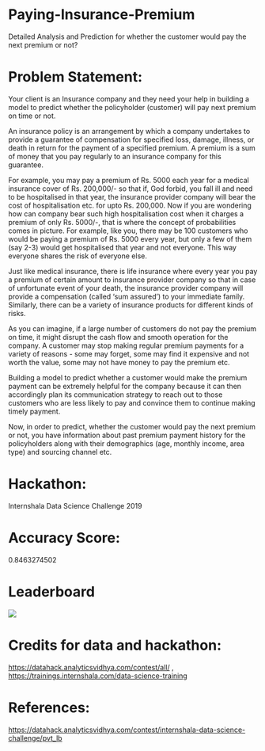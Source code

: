 # Paying-Insurance-Premium
Detailed Analysis and Prediction for whether the customer would pay the next premium or not?

# Problem Statement:
Your client is an Insurance company and they need your help in building a model to predict whether the policyholder (customer) will pay next premium on time or not.

An insurance policy is an arrangement by which a company undertakes to provide a guarantee of compensation for specified loss, damage, illness, or death in return for the payment of a specified premium. A premium is a sum of money that you pay regularly to an insurance company for this guarantee.

For example, you may pay a premium of Rs. 5000 each year for a medical insurance cover of Rs. 200,000/- so that if, God forbid, you fall ill and need to be hospitalised in that year, the insurance provider company will bear the cost of hospitalisation etc. for upto Rs. 200,000. Now if you are wondering how can company bear such high hospitalisation cost when it charges a premium of only Rs. 5000/-, that is where the concept of probabilities comes in picture. For example, like you, there may be 100 customers who would be paying a premium of Rs. 5000 every year, but only a few of them (say 2-3) would get hospitalised that year and not everyone. This way everyone shares the risk of everyone else.

Just like medical insurance, there is life insurance where every year you pay a premium of certain amount to insurance provider company so that in case of unfortunate event of your death, the insurance provider company will provide a compensation (called ‘sum assured’) to your immediate family. Similarly, there can be a variety of insurance products for different kinds of risks.

As you can imagine, if a large number of customers do not pay the premium on time, it might disrupt the cash flow and smooth operation for the company. A customer may stop making regular premium payments for a variety of reasons - some may forget, some may find it expensive and not worth the value, some may not have money to pay the premium etc.

Building a model to predict whether a customer would make the premium payment can be extremely helpful for the company because it can then accordingly plan its communication strategy to reach out to those customers who are less likely to pay and convince them to continue making timely payment.

Now, in order to predict, whether the customer would pay the next premium or not, you have information about past premium payment history for the policyholders along with their demographics (age, monthly income, area type) and sourcing channel etc.

# Hackathon: 
Internshala Data Science Challenge 2019

# Accuracy Score:
0.8463274502

# Leaderboard

<img src="https://github.com/bilalProgTech/online-data-science-ml-challenges/blob/master/Internshala-Data-Science-Challenge-2019/data/internshala.PNG">

# Credits for data and hackathon:
https://datahack.analyticsvidhya.com/contest/all/ 
, https://trainings.internshala.com/data-science-training 

# References:
https://datahack.analyticsvidhya.com/contest/internshala-data-science-challenge/pvt_lb
